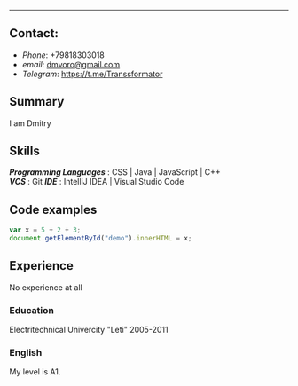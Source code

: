 
---

## Contact:
  - _Phone_: +79818303018
  - _email_: dmvoro@gmail.com
  - _Telegram_: https://t.me/Transsformator


## Summary
I am Dmitry

## Skills
***Programming Languages*** : CSS | Java | JavaScript | C++  
***VCS*** : Git
***IDE*** : IntelliJ IDEA | Visual Studio Code



## Code examples
```javascript
var x = 5 + 2 + 3;
document.getElementById("demo").innerHTML = x;
```
## Experience

No experience at all

### Education

Electritechnical Univercity "Leti" 2005-2011


### English
My level is A1.
